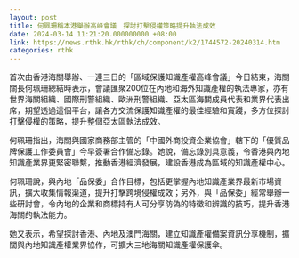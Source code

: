 ```yaml
---
layout: post
title: 何珮珊稱本港舉辦高峰會議　探討打擊侵權策略提升執法成效
date: 2024-03-14 11:21:20.000000000 +08:00
link: https://news.rthk.hk/rthk/ch/component/k2/1744572-20240314.htm
categories: rthk
---
```


首次由香港海關舉辦、一連三日的「區域保護知識產權高峰會議」今日結束，海關關長何珮珊總結時表示，會議匯聚200位在內地和海外知識產權的執法專家，亦有世界海關組織、國際刑警組織、歐洲刑警組織、亞太區海關成員代表和業界代表出席，期望透過這個平台，讓各方交流保護知識產權的最佳經驗和實踐，多方位探討打擊侵權的策略，提升整個亞太區執法成效。

何珮珊指出，海關與國家商務部主管的「中國外商投資企業協會」轄下的「優質品牌保護工作委員會」今早簽署合作備忘錄。她說，備忘錄別具意義，令香港與內地知識產業界更緊密聯繫，推動香港經濟發展，建設香港成為區域的知識產權中心。

何珮珊說，與內地「品保委」合作目標，包括更掌握內地知識產業界最新市場資訊，擴大收集情報渠道，提升打擊跨境侵權成效；另外，與「品保委」經常舉辦一些研討會，令內地的企業和商標持有人可分享防偽的特徵和辨識的技巧，提升香港海關的執法能力。

她又表示，希望探討香港、內地及澳門海關，建立知識產權備案資訊分享機制，擴闊與內地知識產權業界協作，可擴大三地海關知識產權保護傘。

